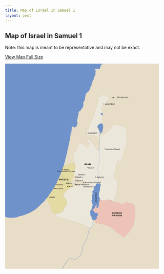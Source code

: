 ```yaml
---
title: Map of Israel in Samuel 1
layout: post
---
```


## Map of Israel in Samuel 1

Note: this map is meant to be representative and may not be exact.

[View Map Full Size](/images/israel-samuel-1-8.png)

![Map of Israel and Philistia](/images/israel-samuel-1-8.png)
